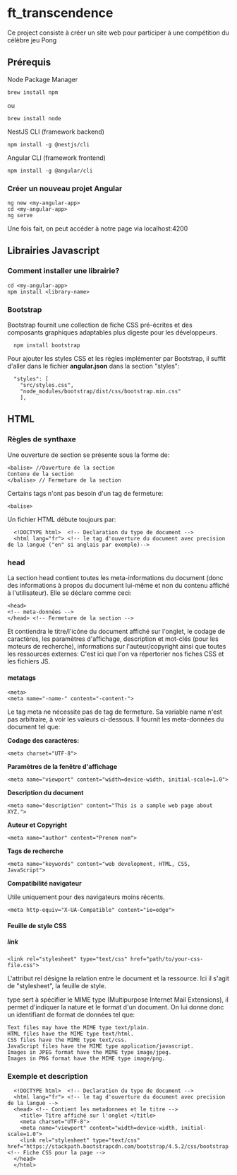 # ft_transcendence
Ce project consiste à créer un site web pour participer à une compétition du célèbre jeu Pong

## Prérequis
  Node Package Manager
  
    brew install npm
ou

    brew install node
  
  NestJS CLI (framework backend)
  
    npm install -g @nestjs/cli

  Angular CLI (framework frontend)
  
    npm install -g @angular/cli

### Créer un nouveau projet Angular
  
    ng new <my-angular-app>
    cd <my-angular-app>
    ng serve

Une fois fait, on peut accéder à notre page via localhost:4200

## Librairies Javascript
### Comment installer une librairie?

    cd <my-angular-app>
    npm install <library-name>
    
### Bootstrap
  Bootstrap fournit une collection de fiche CSS pré-écrites et des composants graphiques adaptables plus digeste pour les développeurs.

      npm install bootstrap
  Pour ajouter les styles CSS et les règles implémenter par Bootstrap, il suffit d'aller dans le fichier **angular.json** dans la section "styles":
  
      "styles": [
        "src/styles.css",
        "node_modules/bootstrap/dist/css/bootstrap.min.css"
        ],
## HTML
### Règles de synthaxe
Une ouverture de section se présente sous la forme de:

    <balise> //Ouverture de la section
    Contenu de la section
    </balise> // Fermeture de la section

Certains tags n'ont pas besoin d'un tag de fermeture:

    <balise>
Un fichier HTML débute toujours par:

      <!DOCTYPE html>  <!-- Declaration du type de document -->
      <html lang="fr"> <!-- le tag d'ouverture du document avec precision de la langue ("en" si anglais par exemple)-->
### head
La section head contient toutes les meta-informations du document (donc des informations à propos du document lui-même et non du contenu affiché à l'utilisateur).
Elle se déclare comme ceci:

    <head>
    <!-- meta-données -->
    </head> <!-- Fermeture de la section -->
Et contiendra le titre/l'icône du document affiché sur l'onglet, le codage de caractères, les paramètres d'affichage, description et mot-clés (pour les moteurs de recherche), informations sur l'auteur/copyright ainsi que toutes les ressources externes: C'est ici que l'on va répertorier nos fiches CSS et les fichiers JS.
#### metatags
    <meta>
    <meta name="-name-" content="-content-">

Le tag meta ne nécessite pas de tag de fermeture. Sa variable name n'est pas arbitraire, à voir les valeurs ci-dessous.
Il fournit les meta-données du document tel que:

**Codage des caractères:**
    
    <meta charset="UTF-8">
**Paramètres de la fenêtre d'affichage**

    <meta name="viewport" content="width=device-width, initial-scale=1.0">

**Description du document**

    <meta name="description" content="This is a sample web page about XYZ.">
**Auteur et Copyright**

    <meta name="author" content="Prenom nom">
**Tags de recherche**

    <meta name="keywords" content="web development, HTML, CSS, JavaScript">
**Compatibilité navigateur**

Utile uniquement pour des navigateurs moins récents.

    <meta http-equiv="X-UA-Compatible" content="ie=edge">
#### Feuille de style CSS
##### link
    <link rel="stylesheet" type="text/css" href="path/to/your-css-file.css">
L'attribut rel désigne la relation entre le document et la ressource. Ici il s'agit de "stylesheet", la feuille de style.

type sert à spécifier le MIME type (Multipurpose Internet Mail Extensions), il permet d'indiquer la nature et le format d'un document. On lui donne donc un identifiant de format de données tel que:

    Text files may have the MIME type text/plain.
    HTML files have the MIME type text/html.
    CSS files have the MIME type text/css.
    JavaScript files have the MIME type application/javascript.
    Images in JPEG format have the MIME type image/jpeg.
    Images in PNG format have the MIME type image/png.

### Exemple et description
      <!DOCTYPE html>  <!-- Declaration du type de document -->
      <html lang="fr"> <!-- le tag d'ouverture du document avec precision de la langue -->
      <head> <!-- Contient les metadonnees et le titre -->
        <title> Titre affiché sur l'onglet </title>
        <meta charset="UTF-8">
        <meta name="viewport" content="width=device-width, initial-scale=1.0">
        <link rel="stylesheet" type="text/css" href="https://stackpath.bootstrapcdn.com/bootstrap/4.5.2/css/bootstrap.min.css"> <!-- Fiche CSS pour la page -->
      </head>
      </html>
        
